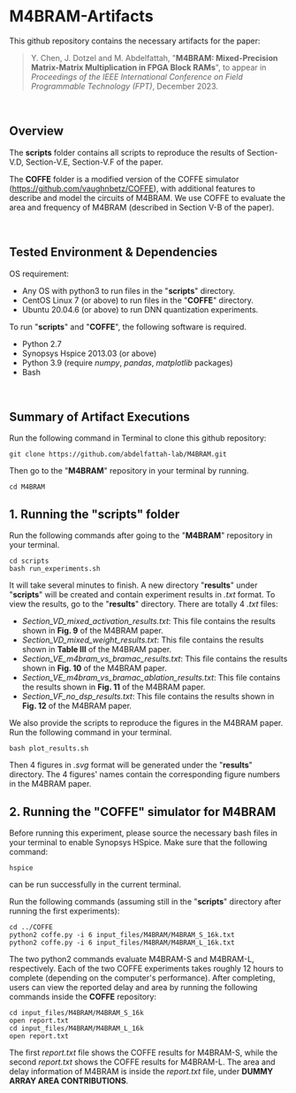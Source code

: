 # M4BRAM-Artifacts

This github repository contains the necessary artifacts for the paper: 
>Y. Chen, J. Dotzel and M. Abdelfattah,
>"**M4BRAM: Mixed-Precision Matrix-Matrix Multiplication in FPGA Block RAMs**",
>to appear in _Proceedings of the IEEE International Conference on Field Programmable Technology (FPT)_, December 2023.

&nbsp;
## Overview
The **scripts** folder contains all scripts to reproduce the results of Section-V.D, Section-V.E, Section-V.F of the paper.

The **COFFE** folder is a modified version of the COFFE simulator (https://github.com/vaughnbetz/COFFE), with additional features to describe and model the circuits of M4BRAM. We use COFFE to evaluate the area and frequency of M4BRAM (described in Section V-B of the paper). 

&nbsp;
## Tested Environment & Dependencies
OS requirement:
- Any OS with python3 to run files in the "**scripts**" directory.
- CentOS Linux 7 (or above) to run files in the "**COFFE**" directory.
- Ubuntu 20.04.6 (or above) to run DNN quantization experiments.

To run "**scripts**" and "**COFFE**", the following software is required. 
- Python 2.7
- Synopsys Hspice 2013.03 (or above)
- Python 3.9 (require _numpy_, _pandas_, _matplotlib_ packages)
- Bash

&nbsp;
## Summary of Artifact Executions
Run the following command in Terminal to clone this github repository:
 ```
 git clone https://github.com/abdelfattah-lab/M4BRAM.git
 ```
Then go to the "**M4BRAM**" repository in your terminal by running. 
 ```
 cd M4BRAM
 ```


## 1. Running the "**scripts**" folder
Run the following commands after going to the "**M4BRAM**" repository in your terminal. 
 ```
 cd scripts
 bash run_experiments.sh
 ```
It will take several minutes to finish. A new directory "**results**" under "**scripts**" will be created and contain experiment results in _.txt_ format. To view the results, go to the "**results**" directory. There are totally 4 _.txt_ files:
- _Section_VD_mixed_activation_results.txt_: This file contains the results shown in **Fig. 9** of the M4BRAM paper. 
- _Section_VD_mixed_weight_results.txt_: This file contains the results shown in **Table III** of the M4BRAM paper. 
- _Section_VE_m4bram_vs_bramac_results.txt_: This file contains the results shown in **Fig. 10** of the M4BRAM paper. 
- _Section_VE_m4bram_vs_bramac_ablation_results.txt_: This file contains the results shown in **Fig. 11** of the M4BRAM paper. 
- _Section_VF_no_dsp_results.txt_: This file contains the results shown in **Fig. 12** of the M4BRAM paper. 

We also provide the scripts to reproduce the figures in the M4BRAM paper. Run the following command in your terminal. 
 ```
 bash plot_results.sh
 ```
Then 4 figures in _.svg_ format will be generated under the "**results**" directory. The 4 figures' names contain the corresponding figure numbers in the M4BRAM paper.


## 2. Running the "**COFFE**" simulator for M4BRAM
Before running this experiment, please source the necessary bash files in your terminal to enable Synopsys HSpice. Make sure that the following command:
 ```
hspice
```
can be run successfully in the current terminal.

Run the following commands (assuming still in the "**scripts**" directory after running the first experiments):
 ```
 cd ../COFFE
 python2 coffe.py -i 6 input_files/M4BRAM/M4BRAM_S_16k.txt
 python2 coffe.py -i 6 input_files/M4BRAM/M4BRAM_L_16k.txt
 ```
The two python2 commands evaluate M4BRAM-S and M4BRAM-L, respectively. Each of the two COFFE experiments takes roughly 12 hours to complete (depending on the computer's performance). After completing, users can view the reported delay and area by running the following commands inside the **COFFE** repository:
 ```
 cd input_files/M4BRAM/M4BRAM_S_16k
 open report.txt 
 cd input_files/M4BRAM/M4BRAM_L_16k
 open report.txt 
 ```
The first _report.txt_ file shows the COFFE results for M4BRAM-S, while the second _report.txt_ shows the COFFE results for M4BRAM-L. The area and delay information of M4BRAM is inside the _report.txt_ file, under **DUMMY ARRAY AREA CONTRIBUTIONS**. 
